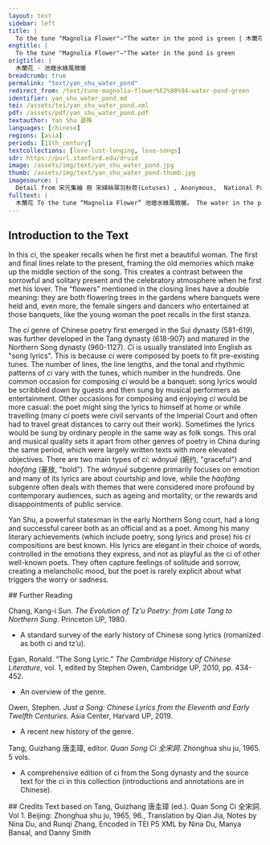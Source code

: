 ```yaml
---
layout: text
sidebar: left
title: |
  To the tune "Magnolia Flower"—"The water in the pond is green | 木蘭花 · 池塘水綠風微暖
engtitle: |
  To the tune "Magnolia Flower"—"The water in the pond is green
origtitle: |
  木蘭花 · 池塘水綠風微暖
breadcrumb: true
permalink: "text/yan_shu_water_pond"
redirect_from: /text/tune-magnolia-flower%E2%80%94-water-pond-green
identifier: yan_shu_water_pond.md
tei: /assets/tei/yan_shu_water_pond.xml
pdf: /assets/pdf/yan_shu_water_pond.pdf
textauthor: Yan Shu 晏殊
languages: [chinese]
regions: [asia]
periods: [11th_century]
textcollections: [love-lust-longing, love-songs]
sdr: https://purl.stanford.edu/druid 
image: /assets/img/text/yan_shu_water_pond.jpg
thumb: /assets/img/text/yan_shu_water_pond-thumb.jpg
imagesource: |
  Detail from 宋元集繪 冊 宋緙絲翠羽秋荷(Lotuses) , Anonymous,  National Palace Museum, Accession Number: K2A001246N000000001PAA [Public Domain]
fulltext: |
  木蘭花 To the tune “Magnolia Flower” 池塘水綠風微暖。 The water in the pond is green, and the wind is slightly warm. 記得玉真初見面。  I remember meeting Yuzhen 重頭歌韻響錚琮， The double-head song 入破舞腰紅亂旋。 As it began the coda 玉鉤闌下香階畔。 By the railings under the jade hooks 醉後不知斜日晚。 I was drunk, not knowing that the sun had slanted and the time was late. 當時共我賞花人， The men who appreciated the flowers with me at that time, 點檢如今無一半。 Now as I count them, are fewer than half. 
--- 
```

## Introduction to the Text 
<p>In this <em>ci</em>, the speaker recalls when he first met a beautiful woman. The first and final lines relate to the present, framing the old memories which make up the middle section of the song. This creates a contrast between the sorrowful and solitary present and the celebratory atmosphere when he first met his lover. The “flowers” mentioned in the closing lines have a double meaning: they are both flowering trees in the gardens where banquets were held and, even more, the female singers and dancers who entertained at those banquets, like the young woman the poet recalls in the first stanza.</p> <p>The <em>ci</em> genre of Chinese poetry first emerged in the Sui dynasty (581-619), was further developed in the Tang dynasty (618-907) and matured in the Northern Song dynasty (960-1127). <em>Ci</em> is usually translated into English as "song lyrics". This is because <em>ci</em> were composed by poets to fit pre-existing tunes. The number of lines, the line lengths, and the tonal and rhythmic patterns of <em>ci</em> vary with the tunes, which number in the hundreds. One common occasion for composing <em>ci</em> would be a banquet: song lyrics would be scribbled down by guests and then sung by musical performers as entertainment. Other occasions for composing and enjoying <em>ci</em> would be more casual: the poet might sing the lyrics to himself at home or while travelling (many <em>ci</em> poets were civil servants of the Imperial Court and often had to travel great distances to carry out their work). Sometimes the lyrics would be sung by ordinary people in the same way as folk songs. This oral and musical quality sets it apart from other genres of poetry in China during the same period, which were largely written texts with more elevated objectives. There are two main types of <em>ci</em>: <em>wǎnyuē</em> (婉约, "graceful") and <em>háofàng</em> (豪放, "bold"). The <em>wǎnyuē</em> subgenre primarily focuses on emotion and many of its lyrics are about courtship and love, while the<em> háofàng</em> subgenre often deals with themes that were considered more profound by contemporary audiences, such as ageing and mortality, or the rewards and disappointments of public service.</p> <p>Yan Shu, a powerful statesman in the early Northern Song court, had a long and successful career both as an official and as a poet. Among his many literary achievements (which include poetry, song lyrics and prose) his <em>ci</em> compositions are best known. His lyrics are elegant in their choice of words, controlled in the emotions they express, and not as playful as the ci of other well-known poets. They often capture feelings of solitude and sorrow, creating a melancholic mood, but the poet is rarely explicit about what triggers the worry or sadness.</p>
## Further Reading 
<p>Chang, Kang-i Sun. <em>The Evolution of Tz’u Poetry: from Late Tang to Northern Sung</em>. Princeton UP, 1980.</p> <ul> <li>A standard survey of the early history of Chinese song lyrics (romanized as both ci and tz’u).</li> </ul> <p>Egan, Ronald. “The Song Lyric.” <em>The Cambridge History of Chinese Literature</em>, vol. 1, edited by Stephen Owen, Cambridge UP, 2010, pp. 434-452.</p> <ul> <li>An overview of the genre.</li> </ul> <p>Owen, Stephen. <em>Just a Song: Chinese Lyrics from the Eleventh and Early Twelfth Centuries</em>. Asia Center, Harvard UP, 2019.</p> <ul> <li>A recent new history of the genre.</li> </ul> <p>Tang, Guizhang 唐圭璋, editor. <em>Quan Song Ci 全宋詞</em>. Zhonghua shu ju, 1965. 5 vols.</p> <ul> <li>A comprehensive edition of ci from the Song dynasty and the source text for the ci in this collection (introductions and annotations are in Chinese).</li> </ul>
## Credits
Text based on Tang, Guizhang 唐圭璋 (ed.). Quan Song Ci 全宋詞. Vol 1. Beijing: Zhonghua shu ju, 1965, 96., Translation by Qian Jia, Notes by Nina Du,  and Runqi Zhang, Encoded in TEI P5 XML by Nina Du, Manya Bansal,  and Danny Smith
